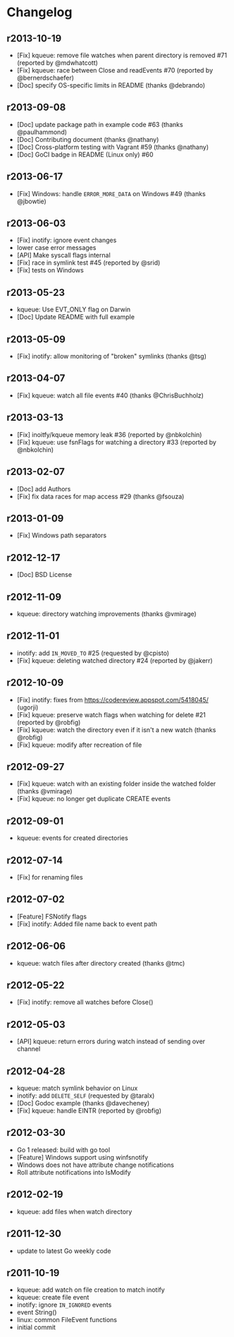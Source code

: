 # Changelog

## r2013-10-19

* [Fix] kqueue: remove file watches when parent directory is removed #71 (reported by @mdwhatcott)
* [Fix] kqueue: race between Close and readEvents #70 (reported by @bernerdschaefer)
* [Doc] specify OS-specific limits in README (thanks @debrando)

## r2013-09-08

* [Doc] update package path in example code #63 (thanks @paulhammond)
* [Doc] Contributing document (thanks @nathany)
* [Doc] Cross-platform testing with Vagrant  #59 (thanks @nathany)
* [Doc] GoCI badge in README (Linux only) #60

## r2013-06-17

* [Fix] Windows: handle `ERROR_MORE_DATA` on Windows #49 (thanks @jbowtie)

## r2013-06-03

* [Fix] inotify: ignore event changes
* lower case error messages
* [API] Make syscall flags internal
* [Fix] race in symlink test #45 (reported by @srid)
* [Fix] tests on Windows

## r2013-05-23

* kqueue: Use EVT_ONLY flag on Darwin
* [Doc] Update README with full example

## r2013-05-09

* [Fix] inotify: allow monitoring of "broken" symlinks (thanks @tsg)

## r2013-04-07

* [Fix] kqueue: watch all file events #40 (thanks @ChrisBuchholz)

## r2013-03-13

* [Fix] inoitfy/kqueue memory leak #36 (reported by @nbkolchin)
* [Fix] kqueue: use fsnFlags for watching a directory #33 (reported by @nbkolchin)

## r2013-02-07

* [Doc] add Authors
* [Fix] fix data races for map access #29 (thanks @fsouza)

## r2013-01-09

* [Fix] Windows path separators

## r2012-12-17

* [Doc] BSD License

## r2012-11-09

* kqueue: directory watching improvements (thanks @vmirage)

## r2012-11-01

* inotify: add `IN_MOVED_TO` #25 (requested by @cpisto)
* [Fix] kqueue: deleting watched directory #24 (reported by @jakerr)

## r2012-10-09

* [Fix] inotify: fixes from https://codereview.appspot.com/5418045/ (ugorji)
* [Fix] kqueue: preserve watch flags when watching for delete #21 (reported by @robfig)
* [Fix] kqueue: watch the directory even if it isn't a new watch (thanks @robfig)
* [Fix] kqueue: modify after recreation of file

## r2012-09-27

* [Fix] kqueue: watch with an existing folder inside the watched folder (thanks @vmirage)
* [Fix] kqueue: no longer get duplicate CREATE events

## r2012-09-01

* kqueue: events for created directories

## r2012-07-14

* [Fix] for renaming files

## r2012-07-02

* [Feature] FSNotify flags
* [Fix] inotify: Added file name back to event path

## r2012-06-06

* kqueue: watch files after directory created (thanks @tmc)

## r2012-05-22

* [Fix] inotify: remove all watches before Close()

## r2012-05-03

* [API] kqueue: return errors during watch instead of sending over channel

## r2012-04-28

* kqueue: match symlink behavior on Linux
* inotify: add `DELETE_SELF` (requested by @taralx)
* [Doc] Godoc example (thanks @davecheney)
* [Fix] kqueue: handle EINTR (reported by @robfig)

## r2012-03-30

* Go 1 released: build with go tool
* [Feature] Windows support using winfsnotify
* Windows does not have attribute change notifications
* Roll attribute notifications into IsModify

## r2012-02-19

* kqueue: add files when watch directory

## r2011-12-30

* update to latest Go weekly code

## r2011-10-19

* kqueue: add watch on file creation to match inotify
* kqueue: create file event
* inotify: ignore `IN_IGNORED` events
* event String()
* linux: common FileEvent functions
* initial commit
